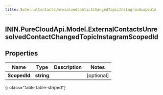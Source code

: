 ```yaml
---
title: ExternalContactsUnresolvedContactChangedTopicInstagramScopedId
---
```

## ININ.PureCloudApi.Model.ExternalContactsUnresolvedContactChangedTopicInstagramScopedId

## Properties

|Name | Type | Description | Notes|
|------------ | ------------- | ------------- | -------------|
| **ScopedId** | **string** |  | [optional] |
{: class="table table-striped"}


